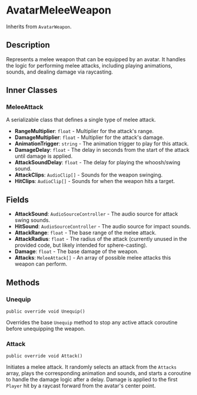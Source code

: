 # AvatarMeleeWeapon

Inherits from `AvatarWeapon`.

## Description

Represents a melee weapon that can be equipped by an avatar. It handles the logic for performing melee attacks, including playing animations, sounds, and dealing damage via raycasting.

## Inner Classes

### MeleeAttack
A serializable class that defines a single type of melee attack.
-   **RangeMultiplier**: `float` - Multiplier for the attack's range.
-   **DamageMultiplier**: `float` - Multiplier for the attack's damage.
-   **AnimationTrigger**: `string` - The animation trigger to play for this attack.
-   **DamageDelay**: `float` - The delay in seconds from the start of the attack until damage is applied.
-   **AttackSoundDelay**: `float` - The delay for playing the whoosh/swing sound.
-   **AttackClips**: `AudioClip[]` - Sounds for the weapon swinging.
-   **HitClips**: `AudioClip[]` - Sounds for when the weapon hits a target.

## Fields

-   **AttackSound**: `AudioSourceController` - The audio source for attack swing sounds.
-   **HitSound**: `AudioSourceController` - The audio source for impact sounds.
-   **AttackRange**: `float` - The base range of the melee attack.
-   **AttackRadius**: `float` - The radius of the attack (currently unused in the provided code, but likely intended for sphere-casting).
-   **Damage**: `float` - The base damage of the weapon.
-   **Attacks**: `MeleeAttack[]` - An array of possible melee attacks this weapon can perform.

## Methods

### Unequip
`public override void Unequip()`

Overrides the base `Unequip` method to stop any active attack coroutine before unequipping the weapon.

### Attack
`public override void Attack()`

Initiates a melee attack. It randomly selects an attack from the `Attacks` array, plays the corresponding animation and sounds, and starts a coroutine to handle the damage logic after a delay. Damage is applied to the first `Player` hit by a raycast forward from the avatar's center point.
